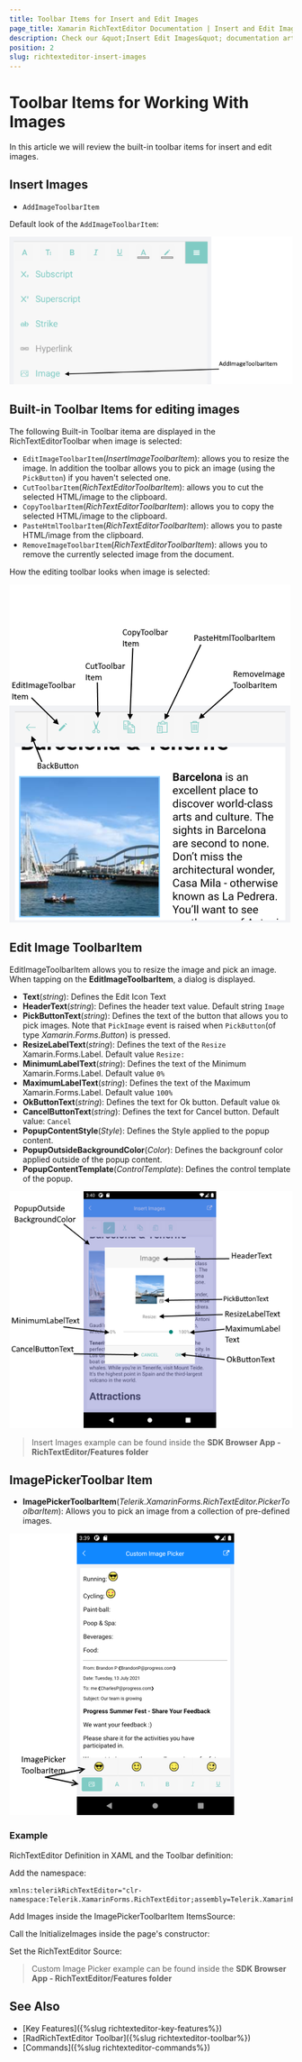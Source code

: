 ```yaml
---
title: Toolbar Items for Insert and Edit Images
page_title: Xamarin RichTextEditor Documentation | Insert and Edit Images
description: Check our &quot;Insert Edit Images&quot; documentation article for Telerik RichTextEditor for Xamarin control.
position: 2
slug: richtexteditor-insert-images
---
```


# Toolbar Items for Working With Images

In this article we will review the built-in toolbar items for insert and edit images.

## Insert Images

* `AddImageToolbarItem`

Default look of the `AddImageToolbarItem`:

![RichTextEditor AddImage](../images/add-image-toolbar-item.png)

## Built-in Toolbar Items for editing images

The following Built-in Toolbar itema are displayed in the RichTextEditorToolbar when image is selected:

* `EditImageToolbarItem`(*InsertImageToolbarItem*): allows you to resize the image. In addition the toolbar allows you to pick an image (using the `PickButton`) if you haven't selected one. 
* `CutToolbarItem`(*RichTextEditorToolbarItem*): allows you to cut the selected HTML/image to the clipboard.
* `CopyToolbarItem`(*RichTextEditorToolbarItem*): allows you to copy the selected HTML/image to the clipboard. 
* `PasteHtmlToolbarItem`(*RichTextEditorToolbarItem*): allows you to paste HTML/image from the clipboard.
* `RemoveImageToolbarItem`(*RichTextEditorToolbarItem*): allows you to remove the currently selected image from the document.

How the editing toolbar looks when image is selected: 

![RichTextEditor AddImage](../images/rte-edit-image-toolbar-items.png)

## Edit Image ToolbarItem

EditImageToolbarItem allows you to resize the image and pick an image. When tapping on the **EditImageToolbarItem**, a dialog is displayed. 

* **Text**(*string*): Defines the Edit Icon Text
* **HeaderText**(*string*): Defines the header text value. Default string `Image`
* **PickButtonText**(*string*): Defines the text of the button that allows you to pick images. Note that `PickImage` event is raised when `PickButton`(of type *Xamarin.Forms.Button*) is pressed. 
* **ResizeLabelText**(*string*): Defines the text of the `Resize` Xamarin.Forms.Label. Default value `Resize:`
* **MinimumLabelText**(*string*): Defines the text of the Minimum Xamarin.Forms.Label. Default value `0%`
* **MaximumLabelText**(*string*): Defines the text of the Maximum Xamarin.Forms.Label. Default value `100%`
* **OkButtonText**(*string*): Defines the text for Ok button. Default value `Ok`
* **CancelButtonText**(*string*): Defines the text for Cancel button. Default value: `Cancel`
* **PopupContentStyle**(*Style*): Defines the Style applied to the popup content.
* **PopupOutsideBackgroundColor**(*Color*): Defines the backgrounf color applied outside of the popup content.
* **PopupContentTemplate**(*ControlTemplate*): Defines  the control template of the popup.

![RichTextEditor AddImage](../images/edit-image-popup.png)

>Insert Images example can be found inside the **SDK Browser App - RichTextEditor/Features folder**

## ImagePickerToolbar Item

* **ImagePickerToolbarItem**(*Telerik.XamarinForms.RichTextEditor.PickerToolbarItem*): Allows you to pick an image from a collection of pre-defined images.

![RichTextEditor ImagePicker Toolbar](../images/imagepicker-toolbar-item.png)

### Example

RichTextEditor Definition in XAML and the Toolbar definition:

<snippet id='richtexteditor-custom-image-picker' />

Add the namespace:

```XAML
xmlns:telerikRichTextEditor="clr-namespace:Telerik.XamarinForms.RichTextEditor;assembly=Telerik.XamarinForms.RichTextEditor"
```

Add Images inside the ImagePickerToolbarItem ItemsSource:

<snippet id='rte-custom-image-picker-add-images-to-picker-toolbar-item' />

Call the InitializeImages inside the page's constructor:

<snippet id='rte-custom-image-picker-initialize-images' />

Set the RichTextEditor Source:

<snippet id='rte-custom-image-picker-html-document' />

> Custom Image Picker example can be found inside the **SDK Browser App - RichTextEditor/Features folder**

## See Also

- [Key Features]({%slug richtexteditor-key-features%})
- [RadRichTextEditor Toolbar]({%slug richtexteditor-toolbar%})
- [Commands]({%slug richtexteditor-commands%})
